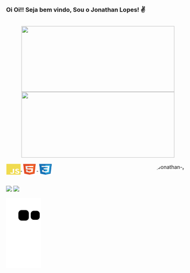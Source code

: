 ### Oi Oi!! Seja bem vindo, Sou o Jonathan Lopes! ✌

##
<div align="center">
  <a href="https://github.com/JonathanGLopes">
  <img align="center" height="180em" width="420em" src="https://github-readme-stats.vercel.app/api?username=JonathanGLopes&show_icons=true&theme=algolia&include_all_commits=true&count_private=true"/>
  <img align="center" height="180em" width="420em" src="https://github-readme-stats.vercel.app/api/top-langs/?username=JonathanGLopes&layout=compact&langs_count=7&theme=algolia"/>
</div>
  
  
 <div style="display: inline_block"><br>
   <img align="center" alt="Jonathan-Js" height="30" width="40" src="https://raw.githubusercontent.com/devicons/devicon/master/icons/javascript/javascript-plain.svg">
   <img align="center" alt="Jonathan-HTML" height="30" width="40" src="https://raw.githubusercontent.com/devicons/devicon/master/icons/html5/html5-original.svg">
   <img align="center" alt="Jonathan-CSS" height="30" width="40" src="https://raw.githubusercontent.com/devicons/devicon/master/icons/css3/css3-original.svg">
   <img align="right" alt="Jonathan-pic" height="150" style="border-radius:50px;" src="https://cdn.discordapp.com/attachments/266762445681459210/924564787894054942/one-piece-zoro-wano-postcover.jpg">
</div>
  
  ##
   
  <div>
  <a href="https://www.instagram.com/jonathan.btw/" target="_blank"><img src="https://img.shields.io/badge/-Instagram-%23E4405F?style=for-the-badge&logo=instagram&logoColor=white" target="_blank"></a>
    </a> 
  <a href="https://www.linkedin.com/in/jonathanglopes/" target="_blank"><img src="https://img.shields.io/badge/-LinkedIn-%230077B5?style=for-the-badge&logo=linkedin&logoColor=white" target="_blank"></a> 
   
  ![Snake animation](https://github.com/JonathanGLopes/JonathanGLopes/blob/output/github-contribution-grid-snake.svg)
   
  </div>

